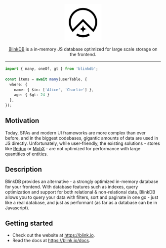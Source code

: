<p align="center">
  <a href="http://blinkdb.io/" target="blank"><img src="./packages/docs/src/assets/logo.svg" width="120" alt="BlinkDB Logo" /></a>
</p>

<p align="center">
  <a href="http://blinkdb.io/" target="blank">BlinkDB</a> is a in-memory JS database optimized for large scale storage
  on the frontend.
</p>

<hr />

```ts
import { many, oneOf, gt } from 'blinkdb';

const items = await many(userTable, {
  where: {
    name: { $in: ['Alice', 'Charlie'] },
    age: { $gt: 24 }
  },
});
```

## Motivation

Today, SPAs and modern UI frameworks are more complex than ever before, and in the biggest codebases, gigantic amounts of data are used in JS directly. Unfortunately, while user-friendly, the existing solutions - stores like [Redux](https://redux.js.org/) or [MobX](https://mobx.js.org/README.html) - are not optimized for performance with large quantities of entities.

## Description

BlinkDB provides an alternative - a strongly optimized in-memory database for your frontend. With database features such as indexes, query optimization and support for both relational & non-relational data, BlinkDB allows you to query your data with filters, sort and paginate in one go - just like a real database, and just as performant (as far as a database can be in Javascript).

## Getting started

- Check out the website at https://blink.io.
- Read the docs at https://blink.io/docs.
